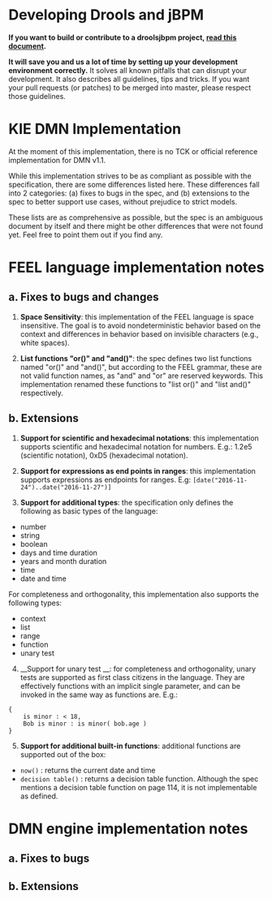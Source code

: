 Developing Drools and jBPM
==========================

**If you want to build or contribute to a droolsjbpm project, [read this document](https://github.com/droolsjbpm/droolsjbpm-build-bootstrap/blob/master/README.md).**

**It will save you and us a lot of time by setting up your development environment correctly.**
It solves all known pitfalls that can disrupt your development.
It also describes all guidelines, tips and tricks.
If you want your pull requests (or patches) to be merged into master, please respect those guidelines.

KIE DMN Implementation
======================

At the moment of this implementation, there is no TCK or official reference implementation for DMN v1.1.

While this implementation strives to be as compliant as possible with the specification, there are some differences 
listed here. These differences fall into 2 categories: (a) fixes to bugs in the spec, and (b) extensions to the
spec to better support use cases, without prejudice to strict models.

These lists are as comprehensive as possible, but the spec is an ambiguous document by itself and there
might be other differences that were not found yet. Feel free to point them out if you find any.

# FEEL language implementation notes

## a. Fixes to bugs and changes

1. __Space Sensitivity__: this implementation of the FEEL language is space insensitive. The goal is to avoid 
nondeterministic behavior based on the context and differences in behavior based on invisible characters (e.g., 
 white spaces). 

2. __List functions "or()" and "and()"__: the spec defines two list functions named "or()" and "and()", but 
according to the FEEL grammar, these are not valid function names, as "and" and "or" are reserved keywords.
 This implementation renamed these functions to "list or()" and "list and()" respectively.

## b. Extensions

1. __Support for scientific and hexadecimal notations__: this implementation supports scientific and hexadecimal
 notation for numbers. E.g.: 1.2e5 (scientific notation), 0xD5 (hexadecimal notation).
 
2. __Support for expressions as end points in ranges__: this implementation supports expressions as endpoints 
for ranges. E.g: `[date("2016-11-24")..date("2016-11-27")]`

3. __Support for additional types__: the specification only defines the following as basic types of the language:

* number
* string
* boolean
* days and time duration
* years and month duration
* time
* date and time

For completeness and orthogonality, this implementation also supports the following types:
 
* context
* list
* range
* function
* unary test

4. __Support for unary test __: for completeness and orthogonality, unary tests are supported
as first class citizens in the language. They are effectively functions with an implicit single 
parameter, and can be invoked in the same way as functions are. E.g.:

```
{
    is minor : < 18,
    Bob is minor : is minor( bob.age )
}
```

5. __Support for additional built-in functions__: additional functions are supported out of the box: 

* `now()` : returns the current date and time
* `decision table()` : returns a decision table function. Although the spec mentions a decision table function on page 114, it is not implementable as defined. 

# DMN engine implementation notes

## a. Fixes to bugs

## b. Extensions